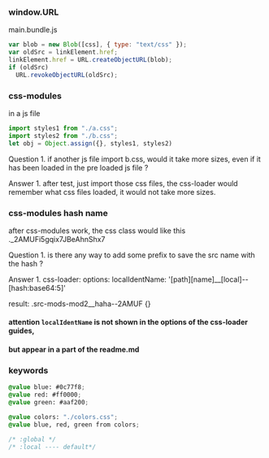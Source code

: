 ### window.URL

main.bundle.js
```js
var blob = new Blob([css], { type: "text/css" });
var oldSrc = linkElement.href;
linkElement.href = URL.createObjectURL(blob);
if (oldSrc)
  URL.revokeObjectURL(oldSrc);
```

### css-modules

in a js file
```js
import styles1 from "./a.css";
import styles2 from "./b.css";
let obj = Object.assign({}, styles1, styles2)
```

Question 1.
if another js file import b.css, would it take more sizes,
even if it has been loaded in the pre loaded js file ?

Answer 1.
after test, just import those css files, the css-loader would
remember what css files loaded, it would not take more sizes.

### css-modules hash name
after css-modules work, the css class would like this
._2AMUFi5gqix7JBeAhnShx7

Question 1.
is there any way to add some prefix to save the src name with the hash ?

Answer 1.
css-loader: options:
localIdentName: '[path][name]__[local]--[hash:base64:5]'

result:
.src-mods-mod2__haha--2AMUF {}

#### attention `localIdentName` is not shown in the options of the css-loader guides,
#### but appear in a part of the readme.md

### keywords
```css
@value blue: #0c77f8;
@value red: #ff0000;
@value green: #aaf200;

@value colors: "./colors.css";
@value blue, red, green from colors;

/* :global */
/* :local ---- default*/
```

